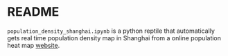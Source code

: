 # README
`population_density_shanghai.ipynb` is a python reptile that automatically gets real time population density map in Shanghai from a online population heat map [website](https://xingyun.map.qq.com/api/getXingyunPoints).
